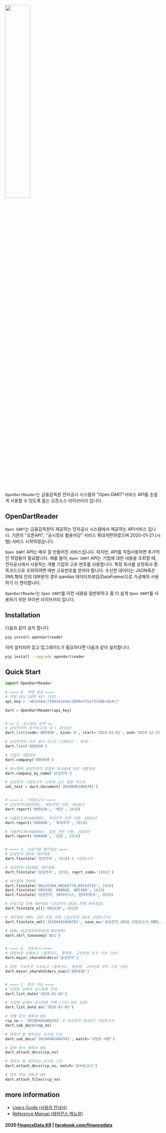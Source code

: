 <img width="40%" src="https://i.imgur.com/FMsL0id.png" >

`OpenDartReader`는 금융감독원 전자공시 시스템의 "Open DART"서비스 API를 손쉽게 사용할 수 있도록 돕는 오픈소스 라이브러리 입니다.


##  OpenDartReader
`Open DART`는 금융감독원이 제공하는 전자공시 시스템에서 제공하는 API서비스 입니다. 기존의 "오픈API", "공시정보 활용마당" 서비스 확대개편하였으며 2020-01-21 (시범) 서비스 시작하였습니다.

`Open DART` API는 매우 잘 만들어진 서비스입니다. 하지만, API를 직접사용하면 추가적인 작업들이 필요합니다. 예를 들어, `Open DART` API는 기업에 대한 내용을 조회할 때, 전자공시에서 사용하는 개별 기업의 고유 번호를 사용합니다. 특정 회사를 상장회사 종목코드으로 조회하려면 매번 고유번호를 얻어야 합니다. 수신한 데이터는 JSON혹은 XML형태 인데 대부분의 경우 pandas 데이터프레임(DataFrame)으로 가공해야 사용하기 더 편리합니다.

`OpenDartReader`는 `Open DART`를 이런 내용을 일반화하고 좀 더 쉽게 `Open DART`를 사용하기 위한 파이썬 라이브러리 입니다. 


## Installation

다음과 같이 설치 합니다.

```bash
pip install opendartreader
```

이미 설치되어 있고 업그레이드가 필요하다면 다음과 같이 설치합니다.
```bash
pip install --upgrade opendartreader 
```

## Quick Start

```python
import OpenDartReader

# ==== 0. 객체 생성 ====
# 객체 생성 (API KEY 지정) 
api_key = 'a81e18ac719d1e1e4ec2899ef25a737ab6cbb4c7'

dart = OpenDartReader(api_key) 


# == 1. 공시정보 검색 ==
# 삼성전자의 정기보고서('A') 2019년
dart.list(code='005930', kind='A', start='2019-01-01', end='2019-12-31')

# 삼성전자의 모든 공시 리스트 (1999년 ~ 현재)
dart.list('005930') 

# 기업의 개황정보
dart.company('005930')

# 회사명에 삼성전자가 포함된 회사들에 대한 개황정보
dart.company_by_name('삼성전자')

# 삼성전자 사업보고서 (2018.12) 원문 텍스트
xml_text = dart.document('20190401004781')


# ==== 2. 사업보고서 ====
# 삼성전자(005930), 배당관련 사항, 2018년
dart.report('005930', '배당', 2018) 

# 서울반도체(046890), 최대주주 관한 사항, 2018년
dart.report('046890', '최대주주', 2018) 

# 서울반도체(046890), 임원 관한 사항, 2018년
dart.report('046890', '임원', 2018) 


# ==== 3. 상장기업 재무정보 ====
# 삼성전자 2018 재무제표 
dart.finstate('삼성전자', 2018) # 사업보고서

# 삼성전자 2018Q1 재무제표
dart.finstate('삼성전자', 2018, reprt_code='11013')

# 여러종목 한번에
dart.finstate('00126380,00164779,00164742', 2018)
dart.finstate('005930, 000660, 005380', 2018)
dart.finstate('삼성전자, SK하이닉스, 현대자동차', 2018)

# 단일기업 전체 재무제표 (삼성전자 2018 전체 재무제표)
dart.finstate_all('005930', 2018)

# 재무제표 XBRL 원본 파일 저장 (삼성전자 2018 사업보고서)
dart.finstate_xml('20190401004781', save_as='삼성전자_2018_사업보고서_XBRL.zip')

# XBRL 표준계정과목체계(계정과목)
dart.xbrl_taxonomy('BS1')


# ==== 4. 지분공시 ====
# 대량보유 상황보고 (종목코드, 종목명, 고유번호 모두 지정 가능)
dart.major_shareholders('삼성전자')

# 임원ㆍ주요주주 소유보고 (종목코드, 종목명, 고유번호 모두 지정 가능)
dart.major_shareholders_exec('005930')


# ==== 5. 확장 기능 ====
# 지정한 날짜의 공시목록 전체
dart.list_date('2020-01-03')

# 지정한 날짜의 공시목록 전체 (시간 정보 포함)
dart.list_date_ex('2020-01-03')

# 개별 문서 제목과 URL
rcp_no = '20190401004781' # 삼성전자 2018년 사업보고서
dart.sub_docs(rcp_no)

# 제목이 잘 매치되는 순서로 소트
dart.sub_docs('20190401004781', match='사업의 내용')

# 첨부 문서 제목과 URL
dart.attach_docs(rcp_no)

# 제목이 잘 매치되는 순서로 소트
dart.attach_docs(rcp_no, match='감사보고서')

# 첨부 파일 제목과 URL
dart.attach_files(rcp_no)
```
## more information
* [Users Guide (사용자 안내서)]( https://nbviewer.jupyter.org/github/FinanceData/OpenDartReader/blob/master/docs/OpenDartReader_users_guide.ipynb) 
* [Reference Manual (레퍼런스 메뉴얼)]( https://nbviewer.jupyter.org/github/FinanceData/OpenDartReader/blob/master/docs/OpenDartReader_reference_manual.ipynb) 


#### 2020 [FinanceData.KR](http://financedata.kr) | [facebook.com/financedata](http://facebook.com/financedata)
